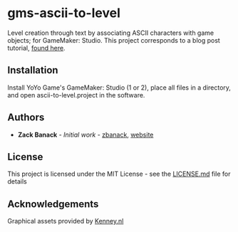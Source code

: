 # gms-ascii-to-level
Level creation through text by associating ASCII characters with game objects; for GameMaker: Studio. This project corresponds to a blog post tutorial, [found here](https://zackbanack.com/blog/ascii-to-level).

## Installation

Install YoYo Game's GameMaker: Studio (1 or 2), place all files in a directory, and open ascii-to-level.project in the software.

## Authors

* **Zack Banack** - *Initial work* - [zbanack](https://github.com/zbanack), [website](https://zackbanack.com)

## License

This project is licensed under the MIT License - see the [LICENSE.md](LICENSE.md) file for details

## Acknowledgements

Graphical assets provided by [Kenney.nl](http://kenney.nl)